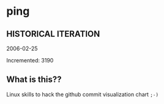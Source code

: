 # ping

## HISTORICAL ITERATION
2006-02-25

Incremented: 3190

## What is this?? 
Linux skills to hack the github commit visualization chart `;-)`
